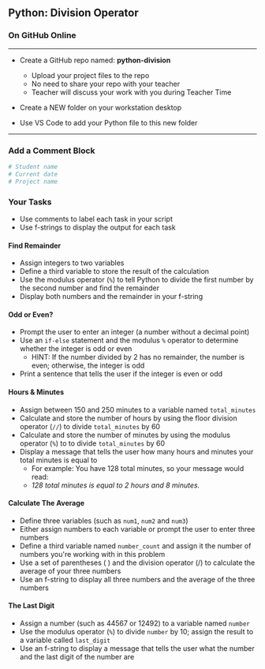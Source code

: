 ## Python: Division Operator

### On GitHub Online

---

- Create a GitHub repo named: **python-division**
    - Upload your project files to the repo
    - No need to share your repo with your teacher
    - Teacher will discuss your work with you during Teacher  Time

- Create a NEW folder on your workstation desktop
- Use VS Code to add your Python file to this new folder

---

### Add a Comment Block

```python
# Student name
# Current date
# Project name
```

### Your Tasks

- Use comments to label each task in your script
- Use f-strings to display the output for each task

#### Find Remainder

- Assign integers to two variables
- Define a third variable to store the result of the calculation
- Use the modulus operator (`%`) to tell Python to divide the first number by the second number and find the remainder
- Display both numbers and the remainder in your f-string

#### Odd or Even?

- Prompt the user to enter an integer (a number without a decimal point)
- Use an `if-else` statement and the modulus `%` operator to determine whether the integer is odd or even
  - HINT: If the number divided by 2 has no remainder, the number is even; otherwise, the integer is odd
- Print a sentence that tells the user if the integer is even or odd

#### Hours & Minutes

- Assign between 150 and 250 minutes to a variable named `total_minutes`
- Calculate and store the number of hours by using the floor division operator (`//`) to divide `total_minutes` by 60
- Calculate and store the number of minutes by using the modulus operator (`%`) to to divide `total_minutes` by 60
- Display a message that tells the user how many hours and minutes your total minutes is equal to
  - For example: You have 128 total minutes, so your message would read:
  - *128 total minutes is equal to 2 hours and 8 minutes.*

#### Calculate The Average

- Define three variables (such as `num1`, `num2` and `num3`)
- Either assign numbers to each variable or prompt the user to enter three numbers
- Define a third variable named `number_count` and assign it the number of numbers you're working with in this problem
- Use a set of parentheses ( ) and the division operator (/) to calculate the average of your three numbers
- Use an f-string to display all three numbers and the average of the three numbers

#### The Last Digit

- Assign a number (such as 44567 or 12492) to a variable named `number`
- Use the modulus operator (`%`) to divide `number` by 10; assign the result to a variable called `last_digit`
- Use an f-string to display a message that tells the user what the number and the last digit of the number are
